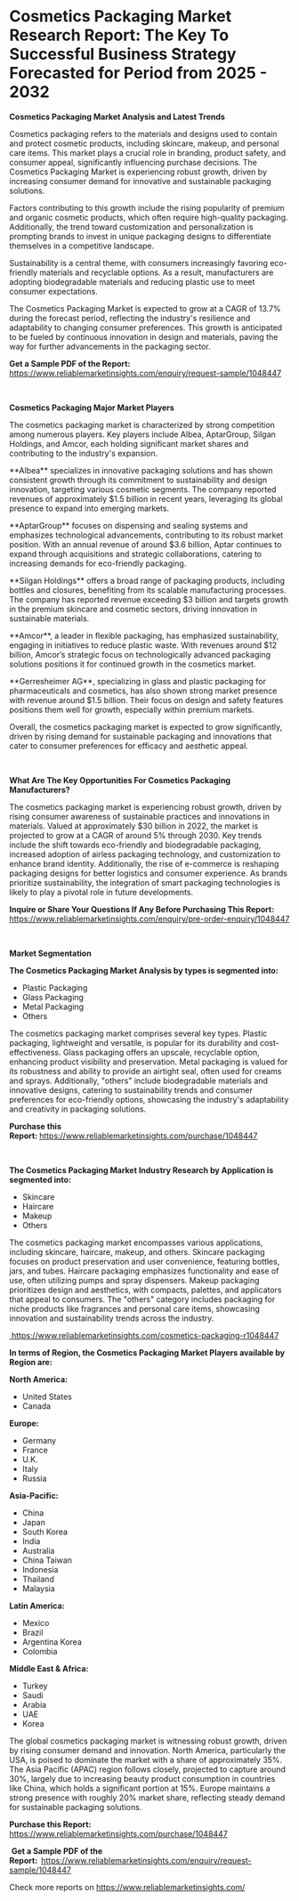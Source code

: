 <p><h1>Cosmetics Packaging Market Research Report: The Key To Successful Business Strategy Forecasted for Period from 2025 - 2032</h1></p><p><strong>Cosmetics Packaging Market Analysis and Latest Trends</strong></p>
<p><p>Cosmetics packaging refers to the materials and designs used to contain and protect cosmetic products, including skincare, makeup, and personal care items. This market plays a crucial role in branding, product safety, and consumer appeal, significantly influencing purchase decisions. The Cosmetics Packaging Market is experiencing robust growth, driven by increasing consumer demand for innovative and sustainable packaging solutions. </p><p>Factors contributing to this growth include the rising popularity of premium and organic cosmetic products, which often require high-quality packaging. Additionally, the trend toward customization and personalization is prompting brands to invest in unique packaging designs to differentiate themselves in a competitive landscape. </p><p>Sustainability is a central theme, with consumers increasingly favoring eco-friendly materials and recyclable options. As a result, manufacturers are adopting biodegradable materials and reducing plastic use to meet consumer expectations. </p><p>The Cosmetics Packaging Market is expected to grow at a CAGR of 13.7% during the forecast period, reflecting the industry's resilience and adaptability to changing consumer preferences. This growth is anticipated to be fueled by continuous innovation in design and materials, paving the way for further advancements in the packaging sector.</p></p>
<p><strong>Get a Sample PDF of the Report:&nbsp;</strong> <a href="https://www.reliablemarketinsights.com/enquiry/request-sample/1048447?utm_campaign=2214&utm_medium=2&utm_source=Github&utm_content=ia&utm_term=08032025&utm_id=cosmetics-packaging">https://www.reliablemarketinsights.com/enquiry/request-sample/1048447</a></p>
<p>&nbsp;</p>
<p><strong>Cosmetics Packaging Major Market Players</strong></p>
<p><p>The cosmetics packaging market is characterized by strong competition among numerous players. Key players include Albea, AptarGroup, Silgan Holdings, and Amcor, each holding significant market shares and contributing to the industry's expansion.</p><p>**Albea** specializes in innovative packaging solutions and has shown consistent growth through its commitment to sustainability and design innovation, targeting various cosmetic segments. The company reported revenues of approximately $1.5 billion in recent years, leveraging its global presence to expand into emerging markets.</p><p>**AptarGroup** focuses on dispensing and sealing systems and emphasizes technological advancements, contributing to its robust market position. With an annual revenue of around $3.6 billion, Aptar continues to expand through acquisitions and strategic collaborations, catering to increasing demands for eco-friendly packaging.</p><p>**Silgan Holdings** offers a broad range of packaging products, including bottles and closures, benefiting from its scalable manufacturing processes. The company has reported revenue exceeding $3 billion and targets growth in the premium skincare and cosmetic sectors, driving innovation in sustainable materials.</p><p>**Amcor**, a leader in flexible packaging, has emphasized sustainability, engaging in initiatives to reduce plastic waste. With revenues around $12 billion, Amcor’s strategic focus on technologically advanced packaging solutions positions it for continued growth in the cosmetics market.</p><p>**Gerresheimer AG**, specializing in glass and plastic packaging for pharmaceuticals and cosmetics, has also shown strong market presence with revenue around $1.5 billion. Their focus on design and safety features positions them well for growth, especially within premium markets.</p><p>Overall, the cosmetics packaging market is expected to grow significantly, driven by rising demand for sustainable packaging and innovations that cater to consumer preferences for efficacy and aesthetic appeal.</p></p>
<p>&nbsp;</p>
<p><strong>What Are The Key Opportunities For Cosmetics Packaging Manufacturers?</strong></p>
<p><p>The cosmetics packaging market is experiencing robust growth, driven by rising consumer awareness of sustainable practices and innovations in materials. Valued at approximately $30 billion in 2022, the market is projected to grow at a CAGR of around 5% through 2030. Key trends include the shift towards eco-friendly and biodegradable packaging, increased adoption of airless packaging technology, and customization to enhance brand identity. Additionally, the rise of e-commerce is reshaping packaging designs for better logistics and consumer experience. As brands prioritize sustainability, the integration of smart packaging technologies is likely to play a pivotal role in future developments.</p></p>
<p><strong>Inquire or Share Your Questions If Any Before Purchasing This Report:</strong> <a href="https://www.reliablemarketinsights.com/enquiry/pre-order-enquiry/1048447?utm_campaign=2214&utm_medium=2&utm_source=Github&utm_content=ia&utm_term=08032025&utm_id=cosmetics-packaging">https://www.reliablemarketinsights.com/enquiry/pre-order-enquiry/1048447</a></p>
<p>&nbsp;</p>
<p><strong>Market Segmentation</strong></p>
<p><strong>The Cosmetics Packaging Market Analysis by types is segmented into:</strong></p>
<p><ul><li>Plastic Packaging</li><li>Glass Packaging</li><li>Metal Packaging</li><li>Others</li></ul></p>
<p><p>The cosmetics packaging market comprises several key types. Plastic packaging, lightweight and versatile, is popular for its durability and cost-effectiveness. Glass packaging offers an upscale, recyclable option, enhancing product visibility and preservation. Metal packaging is valued for its robustness and ability to provide an airtight seal, often used for creams and sprays. Additionally, "others" include biodegradable materials and innovative designs, catering to sustainability trends and consumer preferences for eco-friendly options, showcasing the industry's adaptability and creativity in packaging solutions.</p></p>
<p><strong>Purchase this Report:&nbsp;</strong><a href="https://www.reliablemarketinsights.com/purchase/1048447?utm_campaign=2214&utm_medium=2&utm_source=Github&utm_content=ia&utm_term=08032025&utm_id=cosmetics-packaging">https://www.reliablemarketinsights.com/purchase/1048447</a></p>
<p>&nbsp;</p>
<p><strong>The Cosmetics Packaging Market Industry Research by Application is segmented into:</strong></p>
<p><ul><li>Skincare</li><li>Haircare</li><li>Makeup</li><li>Others</li></ul></p>
<p><p>The cosmetics packaging market encompasses various applications, including skincare, haircare, makeup, and others. Skincare packaging focuses on product preservation and user convenience, featuring bottles, jars, and tubes. Haircare packaging emphasizes functionality and ease of use, often utilizing pumps and spray dispensers. Makeup packaging prioritizes design and aesthetics, with compacts, palettes, and applicators that appeal to consumers. The "others" category includes packaging for niche products like fragrances and personal care items, showcasing innovation and sustainability trends across the industry.</p></p>
<p><a href="https://www.reliablemarketinsights.com/cosmetics-packaging-r1048447?utm_campaign=2214&utm_medium=2&utm_source=Github&utm_content=ia&utm_term=08032025&utm_id=cosmetics-packaging">&nbsp;https://www.reliablemarketinsights.com/cosmetics-packaging-r1048447</a></p>
<p><strong>In terms of Region, the Cosmetics Packaging Market Players available by Region are:</strong></p>
<p>
    <p> <strong> North America: </strong>
        <ul>
            <li>United States</li>
            <li>Canada</li>
        </ul>
        </p> 
    <p> <strong> Europe: </strong>
        <ul>
            <li>Germany</li>
            <li>France</li>
            <li>U.K.</li>
            <li>Italy</li>
            <li>Russia</li>
        </ul>
        </p> 
    <p> <strong> Asia-Pacific: </strong>
        <ul>
            <li>China</li>
            <li>Japan</li>
            <li>South Korea</li>
            <li>India</li>
            <li>Australia</li>
            <li>China Taiwan</li>
            <li>Indonesia</li>
            <li>Thailand</li>
            <li>Malaysia</li>
        </ul>
        </p> 
    <p> <strong> Latin America: </strong>
        <ul>
            <li>Mexico</li>
            <li>Brazil</li>
            <li>Argentina Korea</li>
            <li>Colombia</li>
        </ul>
        </p> 
    <p> <strong> Middle East & Africa: </strong>
        <ul>
            <li>Turkey</li>
            <li>Saudi</li>
            <li>Arabia</li>
            <li>UAE</li>
            <li>Korea</li>
        </ul>
    </p>
    </p>
<p><p>The global cosmetics packaging market is witnessing robust growth, driven by rising consumer demand and innovation. North America, particularly the USA, is poised to dominate the market with a share of approximately 35%. The Asia Pacific (APAC) region follows closely, projected to capture around 30%, largely due to increasing beauty product consumption in countries like China, which holds a significant portion at 15%. Europe maintains a strong presence with roughly 20% market share, reflecting steady demand for sustainable packaging solutions.</p></p>
<p><strong>Purchase this Report: </strong><a href="https://www.reliablemarketinsights.com/purchase/1048447?utm_campaign=2214&utm_medium=2&utm_source=Github&utm_content=ia&utm_term=08032025&utm_id=cosmetics-packaging">https://www.reliablemarketinsights.com/purchase/1048447</a></p>
<p>&nbsp;<strong>Get a Sample PDF of the Report:&nbsp;&nbsp;</strong><a href="https://www.reliablemarketinsights.com/enquiry/request-sample/1048447?utm_campaign=2214&utm_medium=2&utm_source=Github&utm_content=ia&utm_term=08032025&utm_id=cosmetics-packaging">https://www.reliablemarketinsights.com/enquiry/request-sample/1048447</a></p>
<p><strong></strong></p>
<p>Check more reports on <a href="https://www.reliablemarketinsights.com/?utm_campaign=2214&utm_medium=2&utm_source=Github&utm_content=ia&utm_term=08032025&utm_id=cosmetics-packaging">https://www.reliablemarketinsights.com/</a></p>